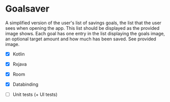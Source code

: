 # Goalsaver

 A simplified version of the user's list of savings goals, the list that the user sees when opening the app.
 This list should be displayed as the provided image shows.
 Each goal has one entry in the list displaying the goals image, an optional target amount and how much has been saved. See provided image.


- [x] Kotlin
- [x] Rxjava
- [x] Room
- [x] Databinding
- [ ] Unit tests (+ UI tests)


